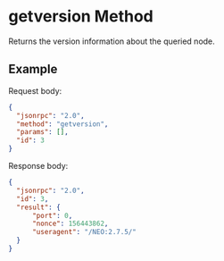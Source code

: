 # getversion Method

Returns the version information about the queried node.

## Example

Request body:

```json
{
  "jsonrpc": "2.0",
  "method": "getversion",
  "params": [],
  "id": 3
}
```

Response body:

```json
{
  "jsonrpc": "2.0",
  "id": 3,
  "result": {
      "port": 0,
      "nonce": 156443862,
      "useragent": "/NEO:2.7.5/"
  }
}
```
